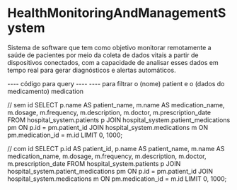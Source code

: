 # HealthMonitoringAndManagementSystem
 Sistema de software que tem como objetivo monitorar remotamente a saúde de pacientes por meio da coleta de dados vitais a partir de dispositivos conectados, com a capacidade de analisar esses dados em tempo real para gerar diagnósticos e alertas automáticos.


---- código para query ----
---- para filtrar o (nome) patient e o (dados do medicamento) medication

// sem id
SELECT 
    p.name AS patient_name,
    m.name AS medication_name,
    m.dosage,
    m.frequency,
    m.description,
    m.doctor,
    m.prescription_date
FROM 
    hospital_system.patients p
JOIN 
    hospital_system.patient_medications pm ON p.id = pm.patient_id
JOIN 
    hospital_system.medications m ON pm.medication_id = m.id
LIMIT 0, 1000;

// com id
SELECT 
    p.id AS patient_id,
    p.name AS patient_name,
    m.name AS medication_name,
    m.dosage,
    m.frequency,
    m.description,
    m.doctor,
    m.prescription_date
FROM 
    hospital_system.patients p
JOIN 
    hospital_system.patient_medications pm ON p.id = pm.patient_id
JOIN 
    hospital_system.medications m ON pm.medication_id = m.id
LIMIT 0, 1000;